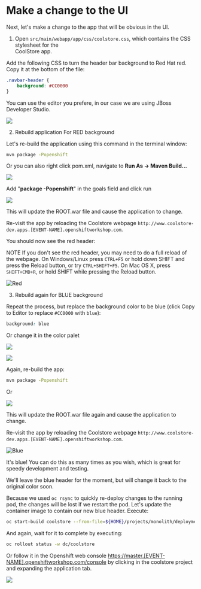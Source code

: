 # Make a change to the UI

Next, let's make a change to the app that will be obvious in the UI.  
  
1. Open `src/main/webapp/app/css/coolstore.css`, which contains the CSS stylesheet for the  
CoolStore app.  
  
Add the following CSS to turn the header bar background to Red Hat red. Copy it at the bottom of the file:

```css
.navbar-header {
    background: #CC0000
}
```

You can use the editor you prefere, in our case we are using JBoss Developer Studio.

![](../images/scenario2/image43.png)

2. Rebuild application For RED background

Let's re-build the application using this command in the terminal window:

```bash
mvn package -Popenshift
```

Or you can also right click pom.xml, navigate to **Run As -&gt; Maven Build…**

![](../images/scenario2/image7.png)

Add "**package -Popenshift**" in the goals field and click run

![](../images/scenario2/image50.png)

This will update the ROOT.war file and cause the application to change.

Re-visit the app by reloading the Coolstore webpage `http://www.coolstore-dev.apps.[EVENT-NAME].openshiftworkshop.com`.

You should now see the red header:

NOTE If you don't see the red header, you may need to do a full reload of the webpage. On Windows/Linux press `CTRL+F5` or hold down SHIFT and press the Reload button, or try `CTRL+SHIFT+F5`. On Mac OS X, press `SHIFT+CMD+R`, or hold SHIFT while pressing the Reload button.

![Red](../images/scenario2/image5.png)

3. Rebuild again for BLUE background

Repeat the process, but replace the background color to be blue \(click Copy to Editor to replace `#CC0000` with `blue`\):

```css
background: blue
```

Or change it in the color palet

![](../images/scenario2/image37.png)

![](../images/scenario2/image24.png)

Again, re-build the app:

```bash
mvn package -Popenshift
```

Or

![](../images/scenario2/image29.png)

This will update the ROOT.war file again and cause the application to change.

Re-visit the app by reloading the Coolstore webpage `http://www.coolstore-dev.apps.[EVENT-NAME].openshiftworkshop.com`.

![Blue](../../images/scenario2/image2.png)

It's blue! You can do this as many times as you wish, which is great for speedy development and testing.

We'll leave the blue header for the moment, but will change it back to the original color soon.

Because we used `oc rsync` to quickly re-deploy changes to the running pod, the changes will be lost if we restart the pod. Let's update the container image to contain our new blue header. Execute:

```bash
oc start-build coolstore --from-file=${HOME}/projects/monolith/deployments/ROOT.war
```

And again, wait for it to complete by executing:

```bash
oc rollout status -w dc/coolstore
```

Or follow it in the Openshift web console [https://master.\[EVENT-NAME\].openshiftworkshop.com/console](about:blank) by clicking in the coolstore project and expanding the application tab.

![](../../images/scenario2/image18.png)

